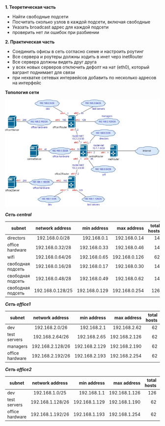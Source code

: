 **1. Теоретическая часть**
- Найти свободные подсети
- Посчитать сколько узлов в каждой подсети, включая свободные
- Указать broadcast адрес для каждой подсети
- проверить нет ли ошибок при разбиении

**2. Практическая часть**
- Соединить офисы в сеть согласно схеме и настроить роутинг
- Все сервера и роутеры должны ходить в инет черз inetRouter
- Все сервера должны видеть друг друга
- у всех новых серверов отключить дефолт на нат (eth0), который вагрант поднимает для связи
- при нехватке сетевых интервейсов добавить по несколько адресов на интерфейс

**Топология сети**

![alt text](topology/NetworkTopology.jpg)

***Сеть central***

|       subnet      | network address  |  min address  |  max address  | total hosts |   broadcast   |
|-------------------|:----------------:|--------------:|--------------:|------------:|--------------:|
| directors         | 192.168.0.0/28   | 192.168.0.1   | 192.168.0.14  |     14      | 192.168.0.15  |
| office hardware   | 192.168.0.32/28  | 192.168.0.33  | 192.168.0.46  |     14      | 192.168.0.47  |
| wifi              | 192.168.0.64/26  | 192.168.0.65  | 192.168.0.126 |     62      | 192.168.0.127 |
| свободная подсеть | 192.168.0.16/28  | 192.168.0.17  | 192.168.0.30  |     14      | 192.168.0.31  |
| свободная подсеть | 192.168.0.48/28  | 192.168.0.49  | 192.168.0.62  |     14      | 192.168.0.63  |
| свободная подсеть | 192.168.0.128/25 | 192.168.0.129 | 192.168.0.254 |     126     | 192.168.0.255 |

***Сеть office1***

|       subnet      | network address  |  min address  |  max address  | total hosts |   broadcast   |
|-------------------|:----------------:|--------------:|--------------:|------------:|--------------:|
| dev               | 192.168.2.0/26   | 192.168.2.1   | 192.168.2.62  |     62      | 192.168.2.63  |
| test servers      | 192.168.2.64/26  | 192.168.2.65  | 192.168.2.126 |     62      | 192.168.2.127 |
| managers          | 192.168.2.128/26 | 192.168.2.129 | 192.168.2.190 |     62      | 192.168.2.191 |
| office hardware   | 192.168.2.192/26 | 192.168.2.193 | 192.168.2.254 |     62      | 192.168.2.255 |

***Сеть office2***

|       subnet      | network address  |  min address  |  max address  | total hosts |   broadcast   |
|-------------------|:----------------:|--------------:|--------------:|------------:|--------------:|
| dev               | 192.168.1.0/25   | 192.168.1.1   | 192.168.1.126 |     126     | 192.168.2.127 |
| test servers      | 192.168.1.128/26 | 192.168.1.129 | 192.168.1.190 |     62      | 192.168.2.191 |
| office hardware   | 192.168.1.192/26 | 192.168.1.193 | 192.168.1.254 |     62      | 192.168.2.255 |
